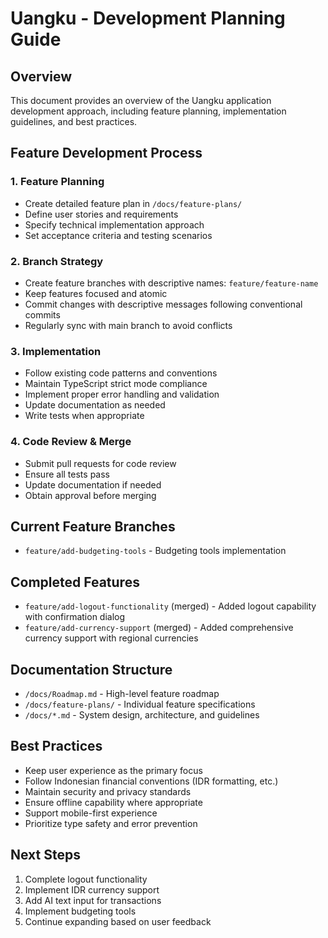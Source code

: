 # Uangku - Development Planning Guide

## Overview
This document provides an overview of the Uangku application development approach, including feature planning, implementation guidelines, and best practices.

## Feature Development Process

### 1. Feature Planning
- Create detailed feature plan in `/docs/feature-plans/`
- Define user stories and requirements
- Specify technical implementation approach
- Set acceptance criteria and testing scenarios

### 2. Branch Strategy
- Create feature branches with descriptive names: `feature/feature-name`
- Keep features focused and atomic
- Commit changes with descriptive messages following conventional commits
- Regularly sync with main branch to avoid conflicts

### 3. Implementation
- Follow existing code patterns and conventions
- Maintain TypeScript strict mode compliance
- Implement proper error handling and validation
- Update documentation as needed
- Write tests when appropriate

### 4. Code Review & Merge
- Submit pull requests for code review
- Ensure all tests pass
- Update documentation if needed
- Obtain approval before merging

## Current Feature Branches
- `feature/add-budgeting-tools` - Budgeting tools implementation

## Completed Features
- `feature/add-logout-functionality` (merged) - Added logout capability with confirmation dialog
- `feature/add-currency-support` (merged) - Added comprehensive currency support with regional currencies

## Documentation Structure
- `/docs/Roadmap.md` - High-level feature roadmap
- `/docs/feature-plans/` - Individual feature specifications
- `/docs/*.md` - System design, architecture, and guidelines

## Best Practices
- Keep user experience as the primary focus
- Follow Indonesian financial conventions (IDR formatting, etc.)
- Maintain security and privacy standards
- Ensure offline capability where appropriate
- Support mobile-first experience
- Prioritize type safety and error prevention

## Next Steps
1. Complete logout functionality
2. Implement IDR currency support
3. Add AI text input for transactions
4. Implement budgeting tools
5. Continue expanding based on user feedback